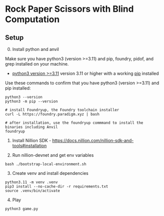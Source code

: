 # Rock Paper Scissors with Blind Computation

## Setup

0. Install python and anvil

Make sure you have python3 (version >=3.11) and pip, foundry, pidof, and grep installed on your machine.

- [python3 version >=3.11](https://www.python.org/downloads/) version 3.11 or higher with a working [pip](https://pip.pypa.io/en/stable/getting-started/) installed

Use these commands to confirm that you have python3 (version >=3.11) and pip installed:

```
python3 --version
python3 -m pip --version
```

```
# install Foundryup, the Foundry toolchain installer
curl -L https://foundry.paradigm.xyz | bash

# after installation, use the foundryup commmand to install the binaries including Anvil
foundryup
```

1. Install Nillion SDK - https://docs.nillion.com/nillion-sdk-and-tools#installation

2. Run nillion-devnet and get env variables

```
bash ./bootstrap-local-environment.sh
```

3. Create venv and install dependencies

```
python3.11 -m venv .venv
pip3 install --no-cache-dir -r requirements.txt
source .venv/bin/activate
```

4. Play

```
python3 game.py
```
